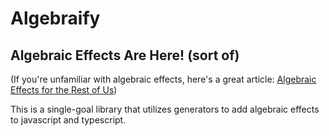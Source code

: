 # Algebraify

## Algebraic Effects Are Here! (sort of)

(If you're unfamiliar with algebraic effects, here's a great article: [Algebraic Effects for the Rest of Us](https://overreacted.io/algebraic-effects-for-the-rest-of-us/))

This is a single-goal library that utilizes generators to add algebraic effects to javascript and typescript.

